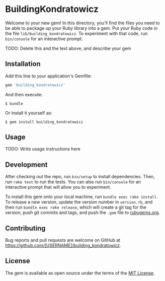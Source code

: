 # BuildingKondratowicz

Welcome to your new gem! In this directory, you'll find the files you need to be able to package up your Ruby library into a gem. Put your Ruby code in the file `lib/building_kondratowicz`. To experiment with that code, run `bin/console` for an interactive prompt.

TODO: Delete this and the text above, and describe your gem

## Installation

Add this line to your application's Gemfile:

```ruby
gem 'building_kondratowicz'
```

And then execute:

    $ bundle

Or install it yourself as:

    $ gem install building_kondratowicz

## Usage

TODO: Write usage instructions here

## Development

After checking out the repo, run `bin/setup` to install dependencies. Then, run `rake test` to run the tests. You can also run `bin/console` for an interactive prompt that will allow you to experiment.

To install this gem onto your local machine, run `bundle exec rake install`. To release a new version, update the version number in `version.rb`, and then run `bundle exec rake release`, which will create a git tag for the version, push git commits and tags, and push the `.gem` file to [rubygems.org](https://rubygems.org).

## Contributing

Bug reports and pull requests are welcome on GitHub at https://github.com/[USERNAME]/building_kondratowicz.

## License

The gem is available as open source under the terms of the [MIT License](https://opensource.org/licenses/MIT).
